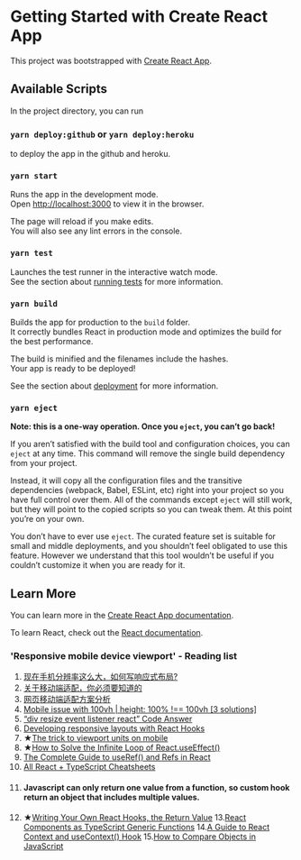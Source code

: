 # Getting Started with Create React App

This project was bootstrapped with [Create React App](https://github.com/facebook/create-react-app).

## Available Scripts

In the project directory, you can run

### `yarn deploy:github` or `yarn deploy:heroku`

to deploy the app in the github and heroku.

### `yarn start`

Runs the app in the development mode.\
Open [http://localhost:3000](http://localhost:3000) to view it in the browser.

The page will reload if you make edits.\
You will also see any lint errors in the console.

### `yarn test`

Launches the test runner in the interactive watch mode.\
See the section about [running tests](https://facebook.github.io/create-react-app/docs/running-tests) for more
information.

### `yarn build`

Builds the app for production to the `build` folder.\
It correctly bundles React in production mode and optimizes the build for the best performance.

The build is minified and the filenames include the hashes.\
Your app is ready to be deployed!

See the section about [deployment](https://facebook.github.io/create-react-app/docs/deployment) for more information.

### `yarn eject`

**Note: this is a one-way operation. Once you `eject`, you can’t go back!**

If you aren’t satisfied with the build tool and configuration choices, you can `eject` at any time. This command will
remove the single build dependency from your project.

Instead, it will copy all the configuration files and the transitive dependencies (webpack, Babel, ESLint, etc) right
into your project so you have full control over them. All of the commands except `eject` will still work, but they will
point to the copied scripts so you can tweak them. At this point you’re on your own.

You don’t have to ever use `eject`. The curated feature set is suitable for small and middle deployments, and you
shouldn’t feel obligated to use this feature. However we understand that this tool wouldn’t be useful if you couldn’t
customize it when you are ready for it.

## Learn More

You can learn more in
the [Create React App documentation](https://facebook.github.io/create-react-app/docs/getting-started).

To learn React, check out the [React documentation](https://reactjs.org/).

### 'Responsive mobile device viewport' - Reading list

1. [现在手机分辨率这么大，如何写响应式布局?](https://www.zhihu.com/question/35221839)
2. [关于移动端适配，你必须要知道的](https://juejin.cn/post/6844903845617729549)
3. [网页移动端适配方案分析](https://open-hl.toutiao.com/a6978716661700493837/?utm_source=vivoliulanqi_12&utm_medium=webview&utm_campaign=open&label=related_news&item_id=6978716661700493837&gy=ee9443dd92ec16cfbce30809dc232ee962a76f7d14a31ddc70d8d6b7fce2e2f8248cb2d8f7bb8db5583849adecc4397b159f7b2252431c501396b0df1beb565371180c43554009c4a12779813971319786ae5ff1b58a96a44fa0e4e1ad18e3565b769c7338057883e231bc92919fc0acd55f6463ad14f68a6cb9ed624cbc5f581e6632541ea2a738e3a45efaffce98d7&crypt=6337&req_id=20210629043347010212145022354086A0&fr=normal&vivoRcdMark=1&from_gid=6956064470951002657&channel_id=88805669586)
4. [Mobile issue with 100vh | height: 100% !== 100vh [3 solutions]](https://dev.to/admitkard/mobile-issue-with-100vh-height-100-100vh-3-solutions-3nae)
5. [“div resize event listener react” Code Answer](https://www.codegrepper.com/code-examples/javascript/div+resize+event+listener+react)
6. [Developing responsive layouts with React Hooks](https://blog.logrocket.com/developing-responsive-layouts-with-react-hooks/)
7. ★[The trick to viewport units on mobile](https://css-tricks.com/the-trick-to-viewport-units-on-mobile/)
8. ★[How to Solve the Infinite Loop of React.useEffect()](https://dmitripavlutin.com/react-useeffect-infinite-loop/)
9. [The Complete Guide to useRef() and Refs in React](https://dmitripavlutin.com/react-useref-guide/)
10. [All React + TypeScript Cheatsheets](https://github.com/typescript-cheatsheets/react)
11. #### Javascript can only return one value from a function, so custom hook return an object that includes multiple values.
12. ★[Writing Your Own React Hooks, the Return Value](https://dev.to/namick/writing-your-own-react-hooks-the-return-value-3lp6)
13.[React Components as TypeScript Generic Functions](https://javascript.plainenglish.io/react-components-as-typescript-generic-functions-8aa83afff597)
14.[A Guide to React Context and useContext() Hook](https://dmitripavlutin.com/react-context-and-usecontext/)
15.[How to Compare Objects in JavaScript](https://dmitripavlutin.com/how-to-compare-objects-in-javascript/#1-referential-equality)